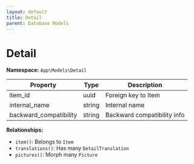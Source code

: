 ```yaml
---
layout: default
title: Detail
parent: Database Models
---
```

# Detail

**Namespace:** `App\Models\Detail`

| Property               | Type   | Description                 |
| ---------------------- | ------ | --------------------------- |
| item_id                | uuid   | Foreign key to Item         |
| internal_name          | string | Internal name               |
| backward_compatibility | string | Backward compatibility info |

**Relationships:**

- `item()`: Belongs to `Item`
- `translations()`: Has many `DetailTranslation`
- `pictures()`: Morph many `Picture`
